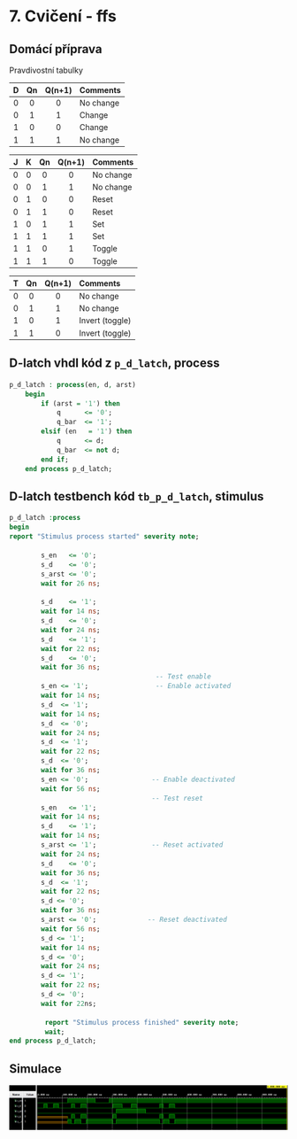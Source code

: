# 7. Cvičení - ffs

## Domácí příprava
Pravdivostní tabulky

   | **D** | **Qn** | **Q(n+1)** | **Comments** |
   | :-: | :-: | :-: | :-- |
   | 0 | 0 | 0 | No change |
   | 0 | 1 | 1 | Change |
   | 1 | 0 | 0 | Change |
   | 1 | 1 | 1 | No change |

   | **J** | **K** | **Qn** | **Q(n+1)** | **Comments** |
   | :-: | :-: | :-: | :-: | :-- |
   | 0 | 0 | 0 | 0 | No change |
   | 0 | 0 | 1 | 1 | No change |
   | 0 | 1 | 0 | 0 | Reset |
   | 0 | 1 | 1 | 0 | Reset |
   | 1 | 0 | 1 | 1 | Set |
   | 1 | 1 | 1 | 1 | Set |
   | 1 | 1 | 0 | 1 | Toggle |
   | 1 | 1 | 1 | 0 | Toggle |

   | **T** | **Qn** | **Q(n+1)** | **Comments** |
   | :-: | :-: | :-: | :-- |
   | 0 | 0 | 0 | No change |
   | 0 | 1 | 1 | No change |
   | 1 | 0 | 1 | Invert (toggle) |
   | 1 | 1 | 0 | Invert (toggle) |

## D-latch vhdl kód z `p_d_latch`, process
```vhdl
p_d_latch : process(en, d, arst)
    begin
        if (arst = '1') then
            q      <= '0';
            q_bar  <= '1';
        elsif (en   = '1') then
            q      <= d;
            q_bar  <= not d;        
        end if;
    end process p_d_latch;
```
## D-latch testbench kód `tb_p_d_latch`, stimulus
```vhdl
p_d_latch :process
begin
report "Stimulus process started" severity note;

        s_en   <= '0'; 
        s_d    <= '0';
        s_arst <= '0';
        wait for 26 ns;
        
        s_d    <= '1'; 
        wait for 14 ns;
        s_d    <= '0';
        wait for 24 ns;
        s_d    <= '1';
        wait for 22 ns;
        s_d    <= '0';
        wait for 36 ns;
                                     -- Test enable
        s_en <= '1';                 -- Enable activated
        wait for 14 ns;
        s_d  <= '1';
        wait for 14 ns;
        s_d  <= '0';
        wait for 24 ns;
        s_d  <= '1';
        wait for 22 ns;
        s_d  <= '0';
        wait for 36 ns;
        s_en <= '0';                -- Enable deactivated
        wait for 56 ns;
                                    -- Test reset
        s_en   <= '1';
        wait for 14 ns;
        s_d    <= '1';
        wait for 14 ns;
        s_arst <= '1';              -- Reset activated
        wait for 24 ns;
        s_d    <= '0';
        wait for 36 ns;
        s_d  <= '1';
        wait for 22 ns;
        s_d <= '0';
        wait for 36 ns;
        s_arst <= '0';             -- Reset deactivated
        wait for 56 ns;
        s_d <= '1';
        wait for 14 ns;
        s_d <= '0';
        wait for 24 ns;
        s_d <= '1';
        wait for 22 ns;
        s_d <= '0';
        wait for 22ns;
        
         report "Stimulus process finished" severity note;
         wait;
end process p_d_latch;
```
## Simulace
![Simulace_1](./images/Simulace_1.PNG)



